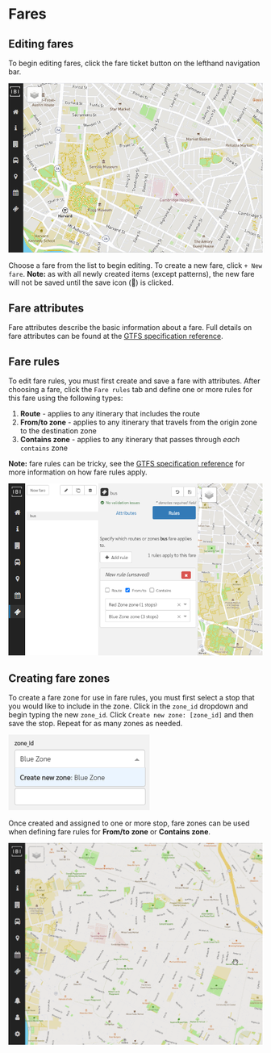 # Fares

## Editing fares

To begin editing fares, click the fare ticket button on the lefthand navigation bar.

![screenshot](../../gif/edit-fares.gif)

Choose a fare from the list to begin editing. To create a new fare, click `+ New fare`. **Note:** as with all newly created items (except patterns), the new fare will not be saved until the save icon (💾) is clicked.

## Fare attributes

Fare attributes describe the basic information about a fare. Full details on fare attributes can be found at the [GTFS specification reference](https://developers.google.com/transit/gtfs/reference/fare_attributes-file).

## Fare rules

To edit fare rules, you must first create and save a fare with attributes. After choosing a fare, click the `Fare rules` tab and define one or more rules for this fare using the following types:

1. **Route** - applies to any itinerary that includes the route
2. **From/to zone** - applies to any itinerary that travels from the origin zone to the destination zone
3. **Contains zone** - applies to any itinerary that passes through *each* `contains` zone

**Note:** fare rules can be tricky, see the [GTFS specification reference](https://developers.google.com/transit/gtfs/reference/fare_rules-file) for more information on how fare rules apply.

![screenshot](../../img/edit-fare-rules.png)


## Creating fare zones

To create a fare zone for use in fare rules, you must first select a stop that you would like to include in the zone. Click in the `zone_id` dropdown and begin typing the new `zone_id`. Click `Create new zone: [zone_id]` and then save the stop. Repeat for as many zones as needed.

![adding fare zone](../../img/add-fare-zone.png)

Once created and assigned to one or more stop, fare zones can be used when defining fare rules for **From/to zone** or **Contains zone**.

![gif](../../gif/create-fares.gif)

